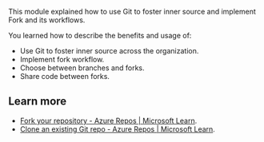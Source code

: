 This module explained how to use Git to foster inner source and implement Fork and its workflows.

You learned how to describe the benefits and usage of:

 -  Use Git to foster inner source across the organization.
 -  Implement fork workflow.
 -  Choose between branches and forks.
 -  Share code between forks.

## Learn more

 -  [Fork your repository - Azure Repos \| Microsoft Learn](/azure/devops/repos/git/forks).
 -  [Clone an existing Git repo - Azure Repos \| Microsoft Learn](/azure/devops/repos/git/clone).
